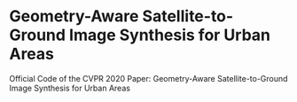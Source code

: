 # Geometry-Aware Satellite-to-Ground Image Synthesis for Urban Areas
Official Code of the CVPR 2020 Paper: Geometry-Aware Satellite-to-Ground Image Synthesis for Urban Areas
